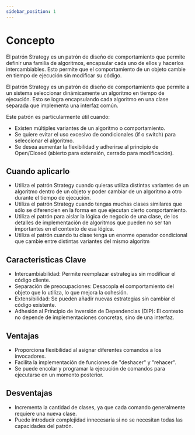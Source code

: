 ```yaml
---
sidebar_position: 1
---
```


# Concepto

El patrón Strategy es un patrón de diseño de comportamiento que permite definir una familia de algoritmos, encapsular cada uno de ellos y hacerlos intercambiables. Esto permite que el comportamiento de un objeto cambie en tiempo de ejecución sin modificar su código.

El patrón Strategy es un patrón de diseño de comportamiento que permite a un sistema seleccionar dinámicamente un algoritmo en tiempo de ejecución. Esto se logra encapsulando cada algoritmo en una clase separada que implementa una interfaz común.

Este patrón es particularmente útil cuando:
- Existen múltiples variantes de un algoritmo o comportamiento.
- Se quiere evitar el uso excesivo de condicionales (if o switch) para seleccionar el algoritmo.
- Se desea aumentar la flexibilidad y adherirse al principio de Open/Closed (abierto para extensión, cerrado para modificación).

## Cuando aplicarlo
- Utiliza el patrón Strategy cuando quieras utiliza distintas variantes de un algoritmo dentro de un objeto y poder cambiar de un algoritmo a otro durante el tiempo de ejecución.
- Utiliza el patrón Strategy cuando tengas muchas clases similares que sólo se diferencien en la forma en que ejecutan cierto comportamiento.
- Utiliza el patrón para aislar la lógica de negocio de una clase, de los detalles de implementación de algoritmos que pueden no ser tan importantes en el contexto de esa lógica.
- Utiliza el patrón cuando tu clase tenga un enorme operador condicional que cambie entre distintas variantes del mismo algoritm

## Caracteristicas Clave
- Intercambiabilidad: Permite reemplazar estrategias sin modificar el código cliente.
- Separación de preocupaciones: Desacopla el comportamiento del objeto que lo utiliza, lo que mejora la cohesión.
- Extensibilidad: Se pueden añadir nuevas estrategias sin cambiar el código existente.
- Adhesión al Principio de Inversión de Dependencias (DIP): El contexto no depende de implementaciones concretas, sino de una interfaz.

## Ventajas
- Proporciona flexibilidad al asignar diferentes comandos a los invocadores.
- Facilita la implementación de funciones de "deshacer" y "rehacer".
- Se puede encolar y programar la ejecución de comandos para ejecutarse en un momento posterior.

## Desventajas
- Incrementa la cantidad de clases, ya que cada comando generalmente requiere una nueva clase.
- Puede introducir complejidad innecesaria si no se necesitan todas las capacidades del patrón.
